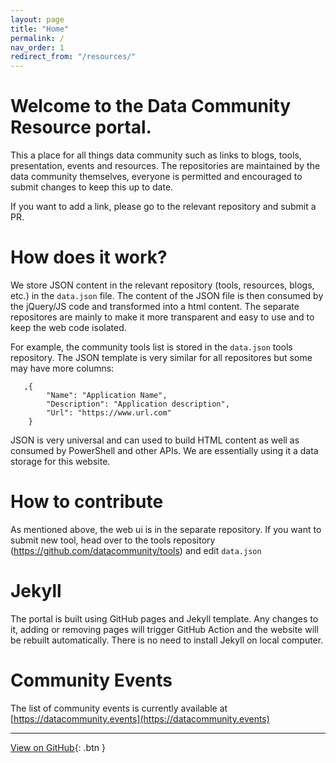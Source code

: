 ```yaml
---
layout: page
title: "Home"
permalink: /
nav_order: 1
redirect_from: "/resources/"
---
```


# Welcome to the Data Community Resource portal.

This a place for all things data community such as links to blogs, tools, presentation, events and resources. 
The repositories are maintained by the data community themselves, everyone is permitted and encouraged to submit changes to keep this up to date. 

If you want to add a link, please go to the relevant repository and submit a PR.

# How does it work?

We store JSON content in the relevant repository (tools, resources, blogs, etc.) in the `data.json` file. The content of the JSON file is then consumed by the jQuery/JS code and transformed into a html content. The separate repositores are mainly to make it more transparent and easy to use and to keep the web code isolated.

For example, the community tools list is stored in the `data.json` tools repository. The JSON template is very similar for all repositores but some may have more columns:

```
   ,{
        "Name": "Application Name",
        "Description": "Application description",
        "Url": "https://www.url.com"
    }
```

JSON is very universal and can used to build HTML content as well as consumed by PowerShell and other APIs. We are essentially using it a data storage for this website.

# How to contribute
As mentioned above, the web ui is in the separate repository. If you want to submit new tool, head over to the tools repository (https://github.com/datacommunity/tools) and edit `data.json` 

# Jekyll
The portal is built using GitHub pages and Jekyll template. Any changes to it, adding or removing pages will trigger GitHub Action and the website will be rebuilt automatically. There is no need to install Jekyll on local computer.

# Community Events
The list of community events is currently available at [https://datacommunity.events](https://datacommunity.events)

---

[View on GitHub](https://github.com/datacommunity/datacommunity.github.io){: .btn }
